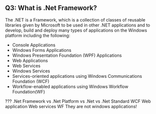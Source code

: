 ## Q3: What is .Net Framework?

The .NET is a Framework, which is a collection of classes of reusable libraries given by Microsoft to be used in other .NET applications and to develop, build and deploy many types of applications on the Windows platform including the following:
* Console Applications
* Windows Forms Applications
* Windows Presentation Foundation (WPF) Applications
* Web Applications
* Web Services
* Windows Services
* Services-oriented applications using Windows Communications Foundation (WCF)
* Workflow-enabled applications using Windows Workflow Foundation(WF)


???
.Net Framework vs .Net Platform vs .Net vs .Net Standard
WCF
Web application
Web services
WF
They are not windows applications!